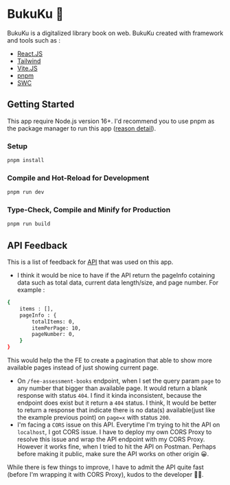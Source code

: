 # BukuKu 📕

BukuKu is a digitalized library book on web. BukuKu created with framework and tools such as :

- [React.JS](https://beta.reactjs.org/)
- [Tailwind](https://tailwindcss.com/)
- [Vite.JS](https://vitejs.dev/)
- [pnpm](https://pnpm.io/)
- [SWC](https://swc.rs/)

## Getting Started

This app require Node.js version 16+. I'd recommend you to use pnpm as the package manager to run this app ([reason detail](https://pnpm.io/pnpm-vs-npm)).

### Setup

```sh
pnpm install
```

### Compile and Hot-Reload for Development

```sh
pnpm run dev
```

### Type-Check, Compile and Minify for Production

```sh
pnpm run build
```

## API Feedback

This is a list of feedback for [API](https://asia-southeast2-sejutacita-app.cloudfunctions.net) that was used on this app.

- I think it would be nice to have if the API return the pageInfo cotaining data such as total data, current data length/size, and page number. For example :

```sh
{
    items : [],
    pageInfo : {
        totalItems: 0,
        itemPerPage: 10,
        pageNumber: 0,
    }
}
```

This would help the the FE to create a pagination that able to show more available pages instead of just showing current page.

- On `/fee-assessment-books` endpoint, when I set the query param `page` to any number that bigger than available page. It would return a blank response with status `404`. I find it kinda inconsistent, because the endpoint does exist but it return a `404` status. I think, It would be better to return a response that indicate there is no data(s) available(just like the example previous point) on `page=x` with status `200`.
- I'm facing a `CORS` issue on this API. Everytime I'm trying to hit the API on `localhost`, I got CORS issue. I have to deploy my own CORS Proxy to resolve this issue and wrap the API endpoint with my CORS Proxy. However it works fine, when I tried to hit the API on Postman. Perhaps before making it public, make sure the API works on other origin 😀.

While there is few things to improve, I have to admit the API quite fast (before I'm wrapping it with CORS Proxy), kudos to the developer 👏🏽.
